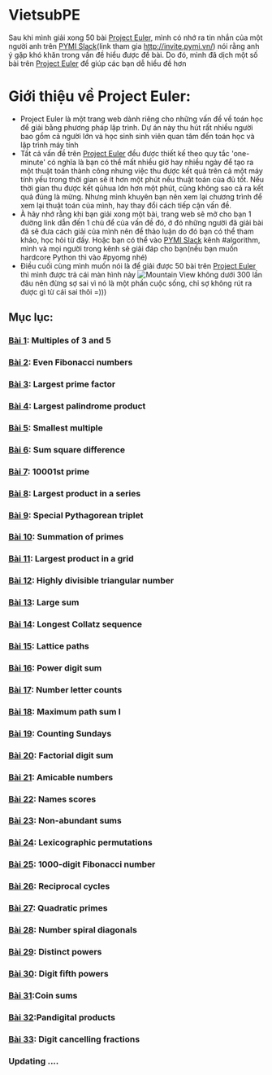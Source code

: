 # VietsubPE
Sau khi mình giải xong 50 bài [Project Euler](https://projecteuler.net/), mình có nhớ ra tin nhắn của một người anh trên [PYMI Slack](https://pymi.slack.com/)(link tham gia http://invite.pymi.vn/) nói rằng anh ý gặp khó khăn trong vấn đề hiểu được đề bài. Do đó, mình đã dịch một số bài trên [Project Euler](https://projecteuler.net/) để giúp các bạn dễ hiểu đề hơn

# Giới thiệu về Project Euler:
- Project Euler là một trang web dành riêng cho những vấn đề về toán học để giải bằng phương pháp lập trình. Dự án này thu hút rất nhiều người bao gồm cả người lớn và học sinh sinh viên quan tâm đến toán học và lập trình máy tính
- Tất cả vấn đề trên [Project Euler](https://projecteuler.net/) đều được thiết kế theo quy tắc 'one-minute' có nghĩa là bạn có thể mất nhiều giờ hay nhiều ngày để tạo ra một thuật toán thành công nhưng việc thu được kết quả trên cả một máy tính yếu trong thời gian sẽ ít hơn một phút nếu thuật toán của đủ tốt. Nếu thời gian thu được kết qủhua lớn hơn một phút, cũng không sao cả ra kết quả đúng là mừng. Nhưng mình khuyên bạn nên xem lại chương trình để xem lại thuật toán của mình, hay thay đổi cách tiếp cận vấn đề.
- À hãy nhớ rằng khi bạn giải xong một bài, trang web sẽ mở cho bạn 1 đường link dẫn đến 1 chủ để của vấn đề đó, ở đó những người đã giải bài đã sẽ đưa cách giải của mình nên để thảo luận do đó bạn có thể tham khảo, học hỏi từ đấy. Hoặc bạn có thể vào [PYMI Slack](https://pymi.slack.com/) kênh #algorithm, mình và mọi người trong kênh sẽ giải đáp cho bạn(nếu bạn muốn hardcore Python thì vào #pyomg nhé)
- Điều cuối cùng mình muốn nói là để giải được 50 bài trên [Project Euler](https://projecteuler.net/) thì mình được trả cái màn hình này <img src="https://i.imgur.com/GaAcq4i.png" alt="Mountain View">                             không dưới 300 lần đâu nên đừng sợ sai vì nó là một phần cuộc sống, chỉ sợ không rút ra được gì từ cái sai thôi =)))

## Mục lục:
### [Bài 1](http://htmlpreview.github.io/?https://github.com/dosontung007/VietsubPE/blob/master/Problem%201%20-%20Project%20Euler.html): Multiples of 3 and 5
### [Bài 2](http://htmlpreview.github.io/?https://github.com/dosontung007/VietsubPE/blob/master/Problem%202%20-%20Project%20Euler.html): Even Fibonacci numbers
### [Bài 3](http://htmlpreview.github.io/?https://github.com/dosontung007/VietsubPE/blob/master/Problem%203%20-%20Project%20Euler.html): Largest prime factor
### [Bài 4](http://htmlpreview.github.io/?https://github.com/dosontung007/VietsubPE/blob/master/Problem%204%20-%20Project%20Euler.html): Largest palindrome product
### [Bài 5](http://htmlpreview.github.io/?https://github.com/dosontung007/VietsubPE/blob/master/Problem%205%20-%20Project%20Euler.html): Smallest multiple
### [Bài 6](http://htmlpreview.github.io/?https://github.com/dosontung007/VietsubPE/blob/master/Problem%206%20-%20Project%20Euler.html): Sum square difference
### [Bài 7](http://htmlpreview.github.io/?https://github.com/dosontung007/VietsubPE/blob/master/Problem%207%20-%20Project%20Euler.html): 10001st prime
### [Bài 8](http://htmlpreview.github.io/?https://github.com/dosontung007/VietsubPE/blob/master/Problem%208%20-%20Project%20Euler.html): Largest product in a series
### [Bài 9](http://htmlpreview.github.io/?https://github.com/dosontung007/VietsubPE/blob/master/Problem%209%20-%20Project%20Euler.html): Special Pythagorean triplet
### [Bài 10](http://htmlpreview.github.io/?https://github.com/dosontung007/VietsubPE/blob/master/Problem%2010%20-%20Project%20Euler.html): Summation of primes
### [Bài 11](http://htmlpreview.github.io/?https://github.com/dosontung007/VietsubPE/blob/master/Problem%2011%20-%20Project%20Euler.html): Largest product in a grid
### [Bài 12](http://htmlpreview.github.io/?https://github.com/dosontung007/VietsubPE/blob/master/Problem%2012%20-%20Project%20Euler.html): Highly divisible triangular number
### [Bài 13](http://htmlpreview.github.io/?https://github.com/dosontung007/VietsubPE/blob/master/Problem%2013%20-%20Project%20Euler.html): Large sum
### [Bài 14](http://htmlpreview.github.io/?https://github.com/dosontung007/VietsubPE/blob/master/Problem%2014%20-%20Project%20Euler.html): Longest Collatz sequence	
### [Bài 15](http://htmlpreview.github.io/?https://github.com/dosontung007/VietsubPE/blob/master/Problem%2015%20-%20Project%20Euler.html): Lattice paths
### [Bài 16](http://htmlpreview.github.io/?https://github.com/dosontung007/VietsubPE/blob/master/Problem%2016%20-%20Project%20Euler.html): Power digit sum
### [Bài 17](http://htmlpreview.github.io/?https://github.com/dosontung007/VietsubPE/blob/master/Problem%2017%20-%20Project%20Euler.html): Number letter counts
### [Bài 18](http://htmlpreview.github.io/?https://github.com/dosontung007/VietsubPE/blob/master/Problem%2018%20-%20Project%20Euler.html): Maximum path sum I
### [Bài 19](http://htmlpreview.github.io/?https://github.com/dosontung007/VietsubPE/blob/master/Problem%2019%20-%20Project%20Euler.html): Counting Sundays
### [Bài 20](http://htmlpreview.github.io/?https://github.com/dosontung007/VietsubPE/blob/master/Problem%2020%20-%20Project%20Euler.html): Factorial digit sum
### [Bài 21](http://htmlpreview.github.io/?https://github.com/dosontung007/VietsubPE/blob/master/Problem%2021%20-%20Project%20Euler.html): Amicable numbers
### [Bài 22](http://htmlpreview.github.io/?https://github.com/dosontung007/VietsubPE/blob/master/Problem%2022%20-%20Project%20Euler.html): Names scores
### [Bài 23](http://htmlpreview.github.io/?https://github.com/dosontung007/VietsubPE/blob/master/Problem%2023%20-%20Project%20Euler.html): Non-abundant sums
### [Bài 24](http://htmlpreview.github.io/?https://github.com/dosontung007/VietsubPE/blob/master/Problem%2024%20-%20Project%20Euler.html): Lexicographic permutations
### [Bài 25](http://htmlpreview.github.io/?https://github.com/dosontung007/VietsubPE/blob/master/Problem%2025%20-%20Project%20Euler.html): 1000-digit Fibonacci number
### [Bài 26](http://htmlpreview.github.io/?https://github.com/dosontung007/VietsubPE/blob/master/Problem%2026%20-%20Project%20Euler.html): Reciprocal cycles
### [Bài 27](http://htmlpreview.github.io/?https://github.com/dosontung007/VietsubPE/blob/master/Problem%2027%20-%20Project%20Euler.html): Quadratic primes	
### [Bài 28](http://htmlpreview.github.io/?https://github.com/dosontung007/VietsubPE/blob/master/Problem%2028%20-%20Project%20Euler.html): Number spiral diagonals
### [Bài 29](http://htmlpreview.github.io/?https://github.com/dosontung007/VietsubPE/blob/master/Problem%2029%20-%20Project%20Euler.html): Distinct powers	
### [Bài 30](http://htmlpreview.github.io/?https://github.com/dosontung007/VietsubPE/blob/master/Problem%2030%20-%20Project%20Euler.html): Digit fifth powers
### [Bài 31](http://htmlpreview.github.io/?https://github.com/dosontung007/VietsubPE/blob/master/Problem%2031%20-%20Project%20Euler.html):Coin sums
### [Bài 32](http://htmlpreview.github.io/?https://github.com/dosontung007/VietsubPE/blob/master/Problem%2032%20-%20Project%20Euler.html):Pandigital products
### [Bài 33](http://htmlpreview.github.io/?https://github.com/dosontung007/VietsubPE/blob/master/Problem%2033%20-%20Project%20Euler.html):	Digit cancelling fractions
### Updating ....
